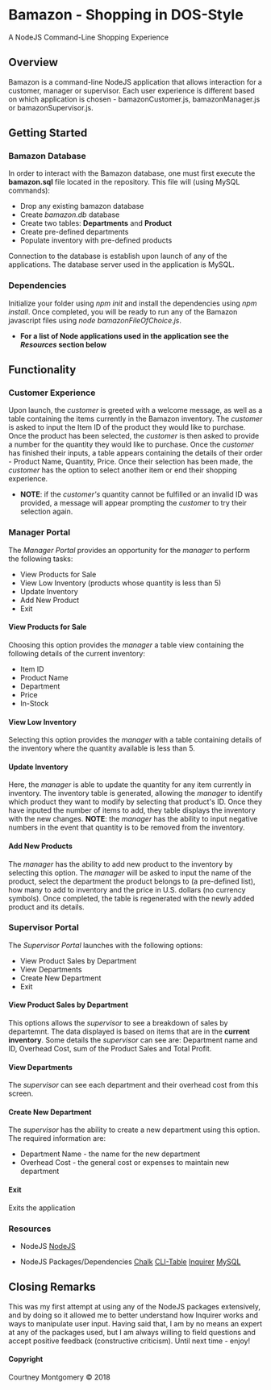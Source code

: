 # Bamazon - Shopping in DOS-Style

A NodeJS Command-Line Shopping Experience

## Overview

Bamazon is a command-line NodeJS application that allows interaction for a customer, manager or supervisor. Each user experience is different based on which application is chosen - bamazonCustomer.js, bamazonManager.js or bamazonSupervisor.js.

## Getting Started

### Bamazon Database

In order to interact with the Bamazon database, one must first execute the __bamazon.sql__ file located in the repository. This file will (using MySQL commands):

* Drop any existing bamazon database
* Create _bamazon.db_ database
* Create two tables: __Departments__ and __Product__
* Create pre-defined departments
* Populate inventory with pre-defined products

Connection to the database is establish upon launch of any of the applications. The database server used in the application is MySQL.

### Dependencies

Initialize your folder using _npm init_ and install the dependencies using _npm install_. Once completed, you will be ready to run any of the Bamazon javascript files using _node bamazonFileOfChoice.js_.

* __For a list of Node applications used in the application see the _Resources_ section below__

## Functionality

### Customer Experience

Upon launch, the _customer_ is greeted with a welcome message, as well as a table containing the items currently in the Bamazon inventory. The _customer_ is asked to input the Item ID of the product they would like to purchase. Once the product has been selected, the _customer_ is then asked to provide a number for the quantity they would like to purchase. Once the _customer_ has finished their inputs, a table appears containing the details of their order - Product Name, Quantity, Price. Once their selection has been made, the _customer_ has the option to select another item or end their shopping experience.

* __NOTE__: if the _customer's_ quantity cannot be fulfilled or an invalid ID was provided, a message will appear prompting the _customer_ to try their selection again.

### Manager Portal

The _Manager Portal_ provides an opportunity for the _manager_ to perform the following tasks:

* View Products for Sale
* View Low Inventory (products whose quantity is less than 5)
* Update Inventory
* Add New Product
* Exit

#### View Products for Sale

Choosing this option provides the _manager_ a table view containing the following details of the current inventory:

* Item ID
* Product Name
* Department
* Price
* In-Stock

#### View Low Inventory

Selecting this option provides the _manager_ with a table containing details of the inventory where the quantity available is less than 5.

#### Update Inventory

Here, the _manager_ is able to update the quantity for any item currently in inventory. The inventory table is generated, allowing the _manager_ to identify which product they want to modify by selecting that product's ID. Once they have inputed the number of items to add, they table displays the inventory with the new changes. __NOTE__: the _manager_ has the ability to input negative numbers in the event that quantity is to be removed from the inventory.

#### Add New Products

The _manager_ has the ability to add new product to the inventory by selecting this option. The _manager_ will be asked to input the name of the product, select the department the product belongs to (a pre-defined list), how many to add to inventory and the price in U.S. dollars (no currency symbols). Once completed, the table is regenerated with the newly added product and its details.

### Supervisor Portal

The _Supervisor Portal_ launches with the following options:

* View Product Sales by Department
* View Departments
* Create New Department
* Exit

#### View Product Sales by Department

This options allows the _supervisor_ to see a breakdown of sales by departemnt. The data displayed is based on items that are in the __current inventory__. Some details the  _supervisor_ can see are: Department name and ID, Overhead Cost, sum of the Product Sales and Total Profit.

#### View Departments

The _supervisor_ can see each department and their overhead cost from this screen.

#### Create New Department

The _supervisor_ has the ability to create a new department using this option. The required information are:

* Department Name - the name for the new department
* Overhead Cost - the general cost or expenses to maintain new department

#### Exit

Exits the application

### Resources

* NodeJS
   [NodeJS](https://nodejs.org/en/)

* NodeJS Packages/Dependencies
   [Chalk](https://www.npmjs.com/package/chalk)
   [CLI-Table](https://www.npmjs.com/package/cli-table)
   [Inquirer](https://www.npmjs.com/package/inquirer)
   [MySQL](https://www.npmjs.com/package/mysql)


## Closing Remarks

This was my first attempt at using any of the NodeJS packages extensively, and by doing so it allowed me to better understand how Inquirer works and ways to manipulate user input. Having said that, I am by no means an expert at any of the packages used, but I am always willing to field questions and accept positive feedback (constructive criticism). Until next time - enjoy!

#### Copyright

<p>Courtney Montgomery &copy 2018</p>